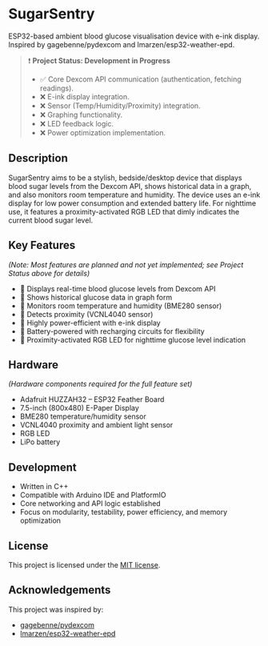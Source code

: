 # SugarSentry

ESP32-based ambient blood glucose visualisation device with e-ink display. Inspired by gagebenne/pydexcom and lmarzen/esp32-weather-epd.

> ❗ **Project Status: Development in Progress**
>
> *   ✅ Core Dexcom API communication (authentication, fetching readings).
> *   ❌ E-ink display integration.
> *   ❌ Sensor (Temp/Humidity/Proximity) integration.
> *   ❌ Graphing functionality.
> *   ❌ LED feedback logic.
> *   ❌ Power optimization implementation.

## Description

SugarSentry aims to be a stylish, bedside/desktop device that displays blood sugar levels from the Dexcom API, shows historical data in a graph, and also monitors room temperature and humidity. The device uses an e-ink display for low power consumption and extended battery life. For nighttime use, it features a proximity-activated RGB LED that dimly indicates the current blood sugar level.

## Key Features

*(Note: Most features are planned and not yet implemented; see Project Status above for details)*

- 🔄 Displays real-time blood glucose levels from Dexcom API
- 🔄 Shows historical glucose data in graph form
- 🔄 Monitors room temperature and humidity (BME280 sensor)
- 🔄 Detects proximity (VCNL4040 sensor)
- 🔄 Highly power-efficient with e-ink display
- 🔄 Battery-powered with recharging circuits for flexibility
- 🔄 Proximity-activated RGB LED for nighttime glucose level indication

## Hardware

*(Hardware components required for the full feature set)*

- Adafruit HUZZAH32 – ESP32 Feather Board
- 7.5-inch (800x480) E-Paper Display
- BME280 temperature/humidity sensor
- VCNL4040 proximity and ambient light sensor
- RGB LED
- LiPo battery

## Development

- Written in C++
- Compatible with Arduino IDE and PlatformIO
- Core networking and API logic established
- Focus on modularity, testability, power efficiency, and memory optimization

## License

This project is licensed under the [MIT license](LICENSE).

## Acknowledgements

This project was inspired by:
- [gagebenne/pydexcom](https://github.com/gagebenne/pydexcom)
- [lmarzen/esp32-weather-epd](https://github.com/lmarzen/esp32-weather-epd)
